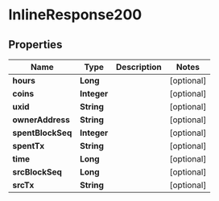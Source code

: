
# InlineResponse200

## Properties
Name | Type | Description | Notes
------------ | ------------- | ------------- | -------------
**hours** | **Long** |  |  [optional]
**coins** | **Integer** |  |  [optional]
**uxid** | **String** |  |  [optional]
**ownerAddress** | **String** |  |  [optional]
**spentBlockSeq** | **Integer** |  |  [optional]
**spentTx** | **String** |  |  [optional]
**time** | **Long** |  |  [optional]
**srcBlockSeq** | **Long** |  |  [optional]
**srcTx** | **String** |  |  [optional]



